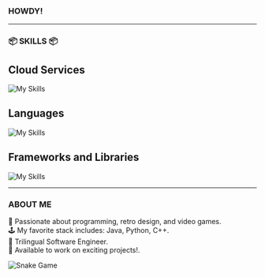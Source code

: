 ### **HOWDY!**   
---  

### 📦 **SKILLS** 📦  
## Cloud Services
<img alt="My Skills" src="https://skillicons.dev/icons?i=aws,azure,firebase">

## Languages
<img alt="My Skills" src="https://skillicons.dev/icons?i=java,js,py,cpp">

## Frameworks and Libraries
<img alt="My Skills" src="https://skillicons.dev/icons?i=electron,angular,fastapi,nodejs,react,spring">

---  
### **ABOUT ME**
👾 Passionate about programming, retro design, and video games.  
🕹️ My favorite stack includes: Java, Python, C++.  
🗾 Trilingual Software Engineer.  
🍜 Available to work on exciting projects!.

<picture>
  <source media="(prefers-color-scheme: dark)" srcset="https://kurojs.github.io/kurojs/github-contribution-grid-snake-dark.svg" />
  <source media="(prefers-color-scheme: light)" srcset="https://kurojs.github.io/kurojs/github-contribution-grid-snake.svg" />
  <img alt="Snake Game" src="https://kurojs.github.io/kurojs/github-contribution-grid-snake.svg" />
</picture>
